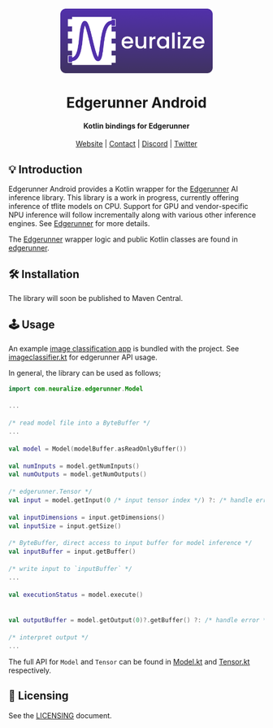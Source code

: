 <h1 align="center">
    <a href="https://runlocal.ai">
        <img src="./images/large-logo.png" width="300">
    </a>
    <br><br>
    Edgerunner Android
</h1>

<h4 align="center">
    Kotlin bindings for Edgerunner
</h4>

<div align="center">
    <a href="https://runlocal.ai">Website</a> |
    <a href="https://runlocal.ai#contact">Contact</a> |
    <a href="https://discord.gg/y9EzZEkwbR">Discord</a> |
    <a href="https://x.com/Neuralize_AI">Twitter</a>
</div>

## 💡 Introduction

Edgerunner Android provides a Kotlin wrapper for the [Edgerunner](https://github.com/neuralize-ai/edgerunner) AI inference library. This library is a work in progress, currently offering inference of tflite models on CPU. Support for GPU and vendor-specific NPU inference will follow incrementally along with various other inference engines. See [Edgerunner](https://github.com/neuralize-ai/edgerunner) for more details.

The [Edgerunner](https://github.com/neuralize-ai/edgerunner) wrapper logic and public Kotlin classes are found in [edgerunner](./edgerunner).

## 🛠 Installation

The library will soon be published to Maven Central.

## 🕹 Usage

An example [image classification app](./imageclassifier) is bundled with the project. See [imageclassifier.kt](./imageclassifier/src/main/java/com/neuralize/imageclassifier/ImageClassifier.kt) for edgerunner API usage.

In general, the library can be used as follows;

```kotlin
import com.neuralize.edgerunner.Model

...

/* read model file into a ByteBuffer */
...

val model = Model(modelBuffer.asReadOnlyBuffer())

val numInputs = model.getNumInputs()
val numOutputs = model.getNumOutputs()

/* edgerunner.Tensor */
val input = model.getInput(0 /* input tensor index */) ?: /* handle error */

val inputDimensions = input.getDimensions()
val inputSize = input.getSize()

/* ByteBuffer, direct access to input buffer for model inference */
val inputBuffer = input.getBuffer()

/* write input to `inputBuffer` */
...

val executionStatus = model.execute()


val outputBuffer = model.getOutput(0)?.getBuffer() ?: /* handle error */

/* interpret output */
...
```

The full API for `Model` and `Tensor` can be found in [Model.kt](./edgerunner/src/main/java/com/neuralize/edgerunner/Model.kt) and [Tensor.kt](./edgerunner/src/main/java/com/neuralize/edgerunner/Tensor.kt) respectively.

## 📜 Licensing

See the [LICENSING](LICENSE.txt) document.
